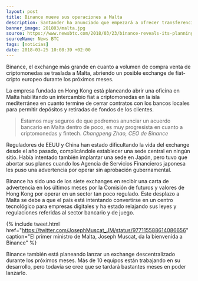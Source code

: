 ```yaml
---
layout: post
title: Binance mueve sus operaciones a Malta
description: Santander ha anunciado que empezará a ofrecer transferencias basadas en tecnología blockchain a través de Ripple.
banner_image: 201803/malta.jpg
source: https://www.newsbtc.com/2018/03/23/binance-reveals-its-planning-on-opening-a-new-office-in-malta/#
sourceName: News BTC
tags: [noticias]
date: 2018-03-25 10:08:39 +02:00
---
```


Binance, el exchange más grande en cuanto a volumen de compra venta de criptomonedas se traslada a Malta, abriendo un posible exchange de fiat-cripto europeo durante los próximos meses.

<!--more-->

La empresa fundada en Hong Kong está planeando abrir una oficina en Malta habilitando un intercambio fiat a criptomonedas en la isla mediterránea en cuanto termine de cerrar contratos con los bancos locales para permitir depósitos y retiradas de fondos de los clientes.

> Estamos muy seguros de que podremos anunciar un acuerdo bancario en Malta dentro de poco, es muy progresista en cuanto a criptomonedas y fintech. <cite>Changpeng Zhao, CEO de Binance</cite>

Reguladores de EEUU y China han estado dificultando la vida del exchange desde el año pasado, complicándole establecer una sede central en ningún sitio. Había intentado también implantar una sede en Japón, pero tuvo que abortar sus planes cuando los Agencia de Servicios Financieros japonesa les puso una advertencia por operar sin aprobación gubernamental.

Binance ha sido uno de los siete exchanges en recibir una carta de advertencia en los últimos meses por la Comisión de futuros y valores de Hong Kong por operar en un sector tan poco regulado. Este desplazo a Malta se debe a que el país está intentando convertirse en un centro tecnológico para empresas digitales y ha estado relajando sus leyes y regulaciones referidas al sector bancario y de juego.

{% include tweet.html href="https://twitter.com/JosephMuscat_JM/status/977115588614086656" caption="El primer ministro de Malta, Joseph Muscat, da la bienvenida a Binance" %}

Binance también está planeando lanzar un exchange descentralizado durante los próximos meses. Más de 10 equipos están trabajando en su desarrollo, pero todavía se cree que se tardará bastantes meses en poder lanzarlo.